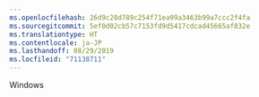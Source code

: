 ```yaml
---
ms.openlocfilehash: 26d9c28d789c254f71ea99a3463b99a7ccc2f4fa
ms.sourcegitcommit: 5ef0d02cb57c7153fd9d5417cdcad45665af832e
ms.translationtype: HT
ms.contentlocale: ja-JP
ms.lasthandoff: 08/29/2019
ms.locfileid: "71138711"
---
```

Windows